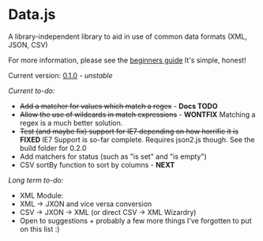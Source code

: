 Data.js
=======

A library-independent library to aid in use of common data formats (XML, JSON, CSV)

For more information, please see the [beginners guide](https://github.com/MentalAtom/Data.js/wiki)
It's simple, honest!

Current version: [0.1.0](https://github.com/MentalAtom/Data.js/releases/tag/0.1.0) - *unstable*

*Current to-do:*
* ~~Add a matcher for values which match a regex~~ - **Docs TODO**
* ~~Allow the use of wildcards in match expressions~~ - **WONTFIX** Matching a regex is a much better solution.
* ~~Test (and maybe fix) support for IE7 depending on how horrific it is~~ **FIXED** IE7 Support is so-far complete. Requires json2.js though. See the build folder for 0.2.0
* Add matchers for status (such as "is set" and "is empty")
* CSV sortBy function to sort by columns - **NEXT**

*Long term to-do:*
* XML Module:
* XML -> JXON and vice versa conversion
* CSV -> JXON -> XML (or direct CSV -> XML Wizardry)
* Open to suggestions + probably a few more things I've forgotten to put on this list :)

